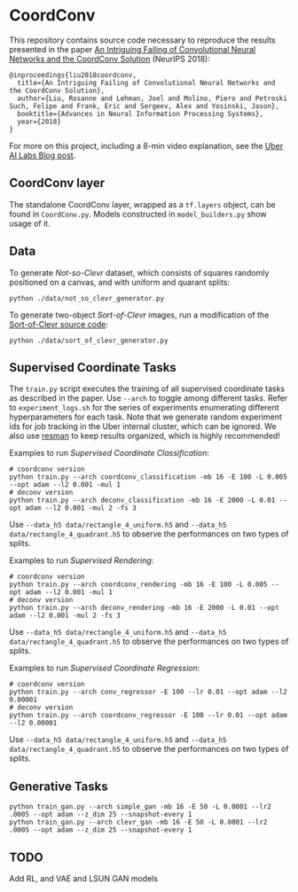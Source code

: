 # CoordConv

This repository contains source code necessary to reproduce the results presented in the paper [An Intriguing Failing of Convolutional Neural Networks and the CoordConv Solution](https://arxiv.org/abs/1807.03247) (NeurIPS 2018):

```
@inproceedings{liu2018coordconv,
  title={An Intriguing Failing of Convolutional Neural Networks and the CoordConv Solution},
  author={Liu, Rosanne and Lehman, Joel and Molino, Piero and Petroski Such, Felipe and Frank, Eric and Sergeev, Alex and Yosinski, Jason},
  booktitle={Advances in Neural Information Processing Systems},
  year={2018}
}
```

For more on this project, including a 8-min video explanation, see the [Uber AI Labs Blog post](https://eng.uber.com/coordconv).

## CoordConv layer
The standalone CoordConv layer, wrapped as a ```tf.layers``` object, can be found in ```CoordConv.py```. Models constructed in ```model_builders.py``` show usage of it.


## Data
To generate *Not-so-Clevr* dataset, which consists of squares randomly positioned on a canvas, and with uniform and quarant splits:
```
python ./data/not_so_clevr_generator.py
```

To generate two-object *Sort-of-Clevr* images, run a modification of the [Sort-of-Clevr source code](https://github.com/kimhc6028/relational-networks/blob/master/sort_of_clevr_generator.py):
```
python ./data/sort_of_clevr_generator.py
```


## Supervised Coordinate Tasks
The ```train.py``` script executes the training of all supervised coordinate tasks as described in the paper. Use ```--arch``` to toggle among different tasks. Refer to ```experiment_logs.sh``` for the series of experiments enumerating different hyperparameters for each task. Note that we generate random experiment ids for job tracking in the Uber internal cluster, which can be ignored. We also use [resman](https://github.com/yosinski/GitResultsManager) to keep results organized, which is highly recommended!

Examples to run *Supervised Coordinate Classification*:

```
# coordconv version
python train.py --arch coordconv_classification -mb 16 -E 100 -L 0.005 --opt adam --l2 0.001 -mul 1  
# deconv version
python train.py --arch deconv_classification -mb 16 -E 2000 -L 0.01 --opt adam --l2 0.001 -mul 2 -fs 3
```
Use ```--data_h5 data/rectangle_4_uniform.h5``` and ```--data_h5 data/rectangle_4_quadrant.h5``` to observe the performances on two types of splits. 

Examples to run *Supervised Rendering*:

```
# coordconv version
python train.py --arch coordconv_rendering -mb 16 -E 100 -L 0.005 --opt adam --l2 0.001 -mul 1
# deconv version
python train.py --arch deconv_rendering -mb 16 -E 2000 -L 0.01 --opt adam --l2 0.001 -mul 2 -fs 3
```
Use ```--data_h5 data/rectangle_4_uniform.h5``` and ```--data_h5 data/rectangle_4_quadrant.h5``` to observe the performances on two types of splits. 

Examples to run *Supervised Coordinate Regression*:

```
# coordconv version
python train.py --arch conv_regressor -E 100 --lr 0.01 --opt adam --l2 0.00001
# deconv version
python train.py --arch coordconv_regressor -E 100 --lr 0.01 --opt adam --l2 0.00001
```
Use ```--data_h5 data/rectangle_4_uniform.h5``` and ```--data_h5 data/rectangle_4_quadrant.h5``` to observe the performances on two types of splits. 

## Generative Tasks
```
python train_gan.py --arch simple_gan -mb 16 -E 50 -L 0.0001 --lr2 .0005 --opt adam --z_dim 25 --snapshot-every 1
python train_gan.py --arch clevr_gan -mb 16 -E 50 -L 0.0001 --lr2 .0005 --opt adam --z_dim 25 --snapshot-every 1
```

## TODO
Add RL, and VAE and LSUN GAN models
